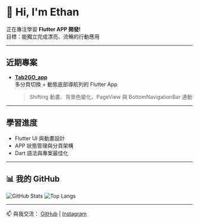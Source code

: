 # 👋 Hi, I'm Ethan

正在專注學習 **Flutter APP 開發!**  
目標：能獨立完成漂亮、流暢的行動應用

---

## 近期專案
- **[Tab2GO_app](https://github.com/Dethanev/Tap2Go_app)**  
  多分頁切換 + 動態底部導航列的 Flutter App  
  > Shifting 動畫、背景色變化、PageView 與 BottomNavigationBar 連動

---

## 學習進度
- Flutter UI 與動畫設計
- APP 狀態管理與分頁架構
- Dart 語法與專案最佳化

---

## 📊 我的 GitHub
![GitHub Stats](https://github-readme-stats.vercel.app/api?username=Dethanev&show_icons=true&theme=tokyonight)
![Top Langs](https://github-readme-stats.vercel.app/api/top-langs/?username=Dethanev&layout=compact&theme=tokyonight)

---

📫 與我交流：
[GitHub](https://github.com/Dethanev) | [Instagram](https://www.instagram.com/fiscal_666/?hl=zh-tw)

